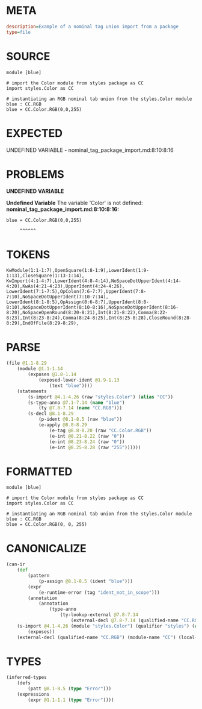 # META
~~~ini
description=Example of a nominal tag union import from a package
type=file
~~~
# SOURCE
~~~roc
module [blue]

# import the Color module from styles package as CC
import styles.Color as CC

# instantiating an RGB nominal tab union from the styles.Color module
blue : CC.RGB
blue = CC.Color.RGB(0,0,255)
~~~
# EXPECTED
UNDEFINED VARIABLE - nominal_tag_package_import.md:8:10:8:16
# PROBLEMS
**UNDEFINED VARIABLE**

**Undefined Variable**
The variable 'Color' is not defined:
**nominal_tag_package_import.md:8:10:8:16:**
```roc
blue = CC.Color.RGB(0,0,255)
```
         ^^^^^^


# TOKENS
~~~zig
KwModule(1:1-1:7),OpenSquare(1:8-1:9),LowerIdent(1:9-1:13),CloseSquare(1:13-1:14),
KwImport(4:1-4:7),LowerIdent(4:8-4:14),NoSpaceDotUpperIdent(4:14-4:20),KwAs(4:21-4:23),UpperIdent(4:24-4:26),
LowerIdent(7:1-7:5),OpColon(7:6-7:7),UpperIdent(7:8-7:10),NoSpaceDotUpperIdent(7:10-7:14),
LowerIdent(8:1-8:5),OpAssign(8:6-8:7),UpperIdent(8:8-8:10),NoSpaceDotUpperIdent(8:10-8:16),NoSpaceDotUpperIdent(8:16-8:20),NoSpaceOpenRound(8:20-8:21),Int(8:21-8:22),Comma(8:22-8:23),Int(8:23-8:24),Comma(8:24-8:25),Int(8:25-8:28),CloseRound(8:28-8:29),EndOfFile(8:29-8:29),
~~~
# PARSE
~~~clojure
(file @1.1-8.29
	(module @1.1-1.14
		(exposes @1.8-1.14
			(exposed-lower-ident @1.9-1.13
				(text "blue"))))
	(statements
		(s-import @4.1-4.26 (raw "styles.Color") (alias "CC"))
		(s-type-anno @7.1-7.14 (name "blue")
			(ty @7.8-7.14 (name "CC.RGB")))
		(s-decl @8.1-8.29
			(p-ident @8.1-8.5 (raw "blue"))
			(e-apply @8.8-8.29
				(e-tag @8.8-8.20 (raw "CC.Color.RGB"))
				(e-int @8.21-8.22 (raw "0"))
				(e-int @8.23-8.24 (raw "0"))
				(e-int @8.25-8.28 (raw "255"))))))
~~~
# FORMATTED
~~~roc
module [blue]

# import the Color module from styles package as CC
import styles.Color as CC

# instantiating an RGB nominal tab union from the styles.Color module
blue : CC.RGB
blue = CC.Color.RGB(0, 0, 255)
~~~
# CANONICALIZE
~~~clojure
(can-ir
	(def
		(pattern
			(p-assign @8.1-8.5 (ident "blue")))
		(expr
			(e-runtime-error (tag "ident_not_in_scope")))
		(annotation
			(annotation
				(type-anno
					(ty-lookup-external @7.8-7.14
						(external-decl @7.8-7.14 (qualified-name "CC.RGB") (module-name "CC") (local-name "RGB") (kind "type")))))))
	(s-import @4.1-4.26 (module "styles.Color") (qualifier "styles") (alias "CC")
		(exposes))
	(external-decl (qualified-name "CC.RGB") (module-name "CC") (local-name "RGB") (kind "type")))
~~~
# TYPES
~~~clojure
(inferred-types
	(defs
		(patt @8.1-8.5 (type "Error")))
	(expressions
		(expr @1.1-1.1 (type "Error"))))
~~~
